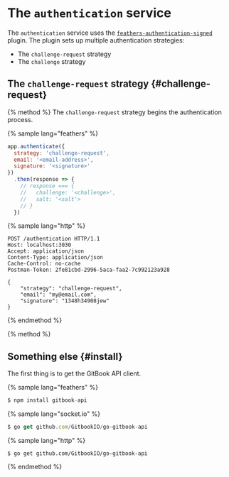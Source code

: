 # The `authentication` service

The `authentication` service uses the [`feathers-authentication-signed`](https://www.npmjs.com/package/feathers-authentication-signed) plugin. The plugin sets up multiple authentication strategies: 
 - The `challenge-request` strategy
 - The `challenge` strategy

## The `challenge-request` strategy {#challenge-request}
{% method %}
The `challenge-request` strategy begins the authentication process.

{% sample lang="feathers" %}
```js
app.authenticate({
  strategy: 'challenge-request',
  email: '<email-address>',
  signature: '<signature>'
})
  .then(response => {
    // response === {
    //   challenge: '<challenge>',
    //   salt: '<salt'>
    // }
  })
```

{% sample lang="http" %}
```http
POST /authentication HTTP/1.1
Host: localhost:3030
Accept: application/json
Content-Type: application/json
Cache-Control: no-cache
Postman-Token: 2fe81cbd-2996-5aca-faa2-7c992123a928

{
	"strategy": "challenge-request",
	"email": "my@email.com",
	"signature": "1348h34908jew"
}
```
{% endmethod %}


{% method %}
## Something else {#install}

The first thing is to get the GitBook API client.


{% sample lang="feathers" %}
```js
$ npm install gitbook-api
```

{% sample lang="socket.io" %}
```js
$ go get github.com/GitbookIO/go-gitbook-api
```

{% sample lang="http" %}
```http
$ go get github.com/GitbookIO/go-gitbook-api
```
{% endmethod %}
